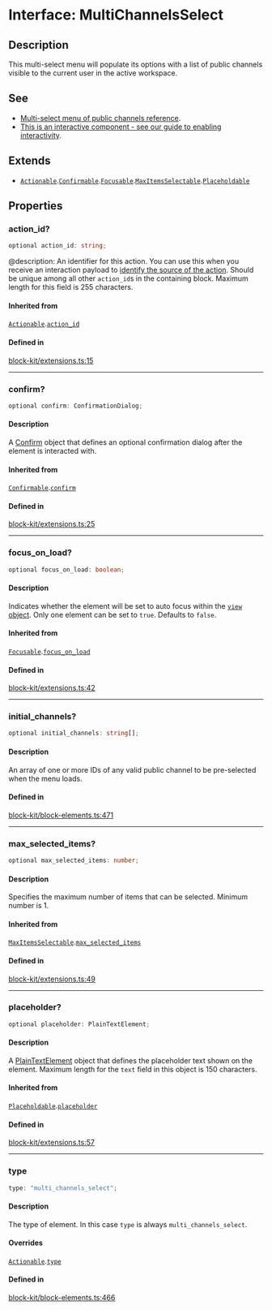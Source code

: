 # Interface: MultiChannelsSelect

## Description

This multi-select menu will populate its options with a list of public channels visible to the current
user in the active workspace.

## See

 - [Multi-select menu of public channels reference](https://api.slack.com/reference/block-kit/block-elements#channel_multi_select).
 - [This is an interactive component - see our guide to enabling interactivity](https://api.slack.com/interactivity/handling).

## Extends

- [`Actionable`](Interface.Actionable.md).[`Confirmable`](Interface.Confirmable.md).[`Focusable`](Interface.Focusable.md).[`MaxItemsSelectable`](Interface.MaxItemsSelectable.md).[`Placeholdable`](Interface.Placeholdable.md)

## Properties

### action\_id?

```ts
optional action_id: string;
```

@description: An identifier for this action. You can use this when you receive an interaction payload to
[identify the source of the action](https://api.slack.com/interactivity/handling#payloads). Should be unique
among all other `action_id`s in the containing block. Maximum length for this field is 255 characters.

#### Inherited from

[`Actionable`](Interface.Actionable.md).[`action_id`](Interface.Actionable.md#action_id)

#### Defined in

[block-kit/extensions.ts:15](https://github.com/slackapi/node-slack-sdk/blob/main/packages/types/src/block-kit/extensions.ts#L15)

***

### confirm?

```ts
optional confirm: ConfirmationDialog;
```

#### Description

A [Confirm](Interface.Confirm.md) object that defines an optional confirmation dialog after the element is interacted
with.

#### Inherited from

[`Confirmable`](Interface.Confirmable.md).[`confirm`](Interface.Confirmable.md#confirm)

#### Defined in

[block-kit/extensions.ts:25](https://github.com/slackapi/node-slack-sdk/blob/main/packages/types/src/block-kit/extensions.ts#L25)

***

### focus\_on\_load?

```ts
optional focus_on_load: boolean;
```

#### Description

Indicates whether the element will be set to auto focus within the
[`view` object](https://api.slack.com/reference/surfaces/views). Only one element can be set to `true`.
Defaults to `false`.

#### Inherited from

[`Focusable`](Interface.Focusable.md).[`focus_on_load`](Interface.Focusable.md#focus_on_load)

#### Defined in

[block-kit/extensions.ts:42](https://github.com/slackapi/node-slack-sdk/blob/main/packages/types/src/block-kit/extensions.ts#L42)

***

### initial\_channels?

```ts
optional initial_channels: string[];
```

#### Description

An array of one or more IDs of any valid public channel to be pre-selected when the menu loads.

#### Defined in

[block-kit/block-elements.ts:471](https://github.com/slackapi/node-slack-sdk/blob/main/packages/types/src/block-kit/block-elements.ts#L471)

***

### max\_selected\_items?

```ts
optional max_selected_items: number;
```

#### Description

Specifies the maximum number of items that can be selected. Minimum number is 1.

#### Inherited from

[`MaxItemsSelectable`](Interface.MaxItemsSelectable.md).[`max_selected_items`](Interface.MaxItemsSelectable.md#max_selected_items)

#### Defined in

[block-kit/extensions.ts:49](https://github.com/slackapi/node-slack-sdk/blob/main/packages/types/src/block-kit/extensions.ts#L49)

***

### placeholder?

```ts
optional placeholder: PlainTextElement;
```

#### Description

A [PlainTextElement](Interface.PlainTextElement.md) object that defines the placeholder text shown on the element. Maximum
length for the `text` field in this object is 150 characters.

#### Inherited from

[`Placeholdable`](Interface.Placeholdable.md).[`placeholder`](Interface.Placeholdable.md#placeholder)

#### Defined in

[block-kit/extensions.ts:57](https://github.com/slackapi/node-slack-sdk/blob/main/packages/types/src/block-kit/extensions.ts#L57)

***

### type

```ts
type: "multi_channels_select";
```

#### Description

The type of element. In this case `type` is always `multi_channels_select`.

#### Overrides

[`Actionable`](Interface.Actionable.md).[`type`](Interface.Actionable.md#type)

#### Defined in

[block-kit/block-elements.ts:466](https://github.com/slackapi/node-slack-sdk/blob/main/packages/types/src/block-kit/block-elements.ts#L466)
